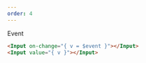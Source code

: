 ```yaml
---
order: 4
---
```


Event

```html
<Input on-change="{ v = $event }"></Input>
<Input value="{ v }"></Input>
```
